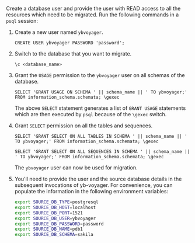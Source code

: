 
Create a database user and provide the user with READ access to all the resources which need to be migrated. Run the following commands in a `psql` session:

1. Create a new user named `ybvoyager`.

   ```psql
   CREATE USER ybvoyager PASSWORD 'password';
   ```

1. Switch to the database that you want to migrate.

   ```psql
   \c <database_name>
   ```

1. Grant the `USAGE` permission to the `ybvoyager` user on all schemas of the database.

   ```psql
   SELECT 'GRANT USAGE ON SCHEMA ' || schema_name || ' TO ybvoyager;' FROM information_schema.schemata; \gexec
   ```

   The above `SELECT` statement generates a list of `GRANT USAGE` statements which are then executed by `psql` because of the `\gexec` switch.

1. Grant `SELECT` permission on all the tables and sequences.

   ```psql
   SELECT 'GRANT SELECT ON ALL TABLES IN SCHEMA ' || schema_name || ' TO ybvoyager;' FROM information_schema.schemata; \gexec

   SELECT 'GRANT SELECT ON ALL SEQUENCES IN SCHEMA ' || schema_name || ' TO ybvoyager;' FROM information_schema.schemata; \gexec
   ```

   The `ybvoyager` user can now be used for migration.

1. You'll need to provide the user and the source database details in the subsequent invocations of yb-voyager. For convenience, you can populate the information in the following environment variables:

   ```sh
   export SOURCE_DB_TYPE=postgresql
   export SOURCE_DB_HOST=localhost
   export SOURCE_DB_PORT=1521
   export SOURCE_DB_USER=ybvoyager
   export SOURCE_DB_PASSWORD=password
   export SOURCE_DB_NAME=pdb1
   export SOURCE_DB_SCHEMA=sakila
   ```

